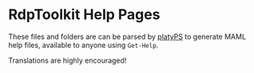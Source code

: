 # RdpToolkit Help Pages

These files and folders are can be parsed by [platyPS](https://github.com/PowerShell/platyPS) to generate MAML help files, available to anyone using `Get-Help`.

Translations are highly encouraged!